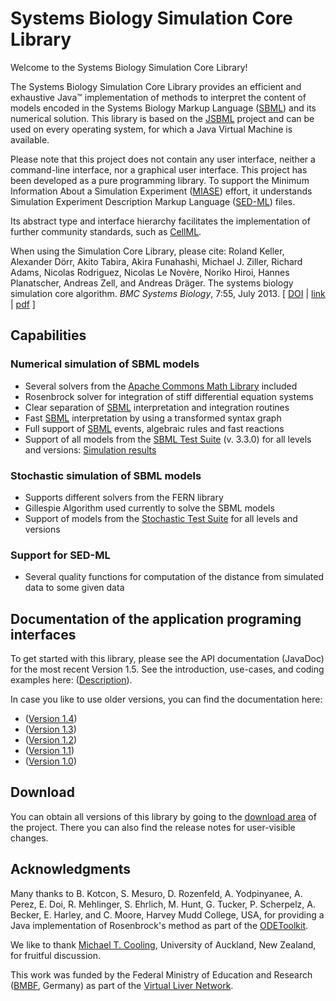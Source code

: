 # Systems Biology Simulation Core Library

Welcome to the Systems Biology Simulation Core Library!

The Systems Biology Simulation Core Library provides an efficient and exhaustive Java™ implementation of methods to interpret the content of models encoded in the Systems Biology Markup Language ([SBML](http://sbml.org)) and its numerical solution. This library is based on the [JSBML](http://sbml.org/Software/JSBML) project and can be used on every operating system, for which a Java Virtual Machine is available.

Please note that this project does not contain any user interface, neither a command-line interface, nor a graphical user interface. This project has been developed as a pure programming library. To support the Minimum Information About a Simulation Experiment ([MIASE](http://biomodels.net/miase/)) effort, it understands Simulation Experiment Description Markup Language ([SED-ML](http://sed-ml.org)) files.

Its abstract type and interface hierarchy facilitates the implementation of further community standards, such as [CellML](http://www.cellml.org).

When using the Simulation Core Library, please cite:
Roland Keller, Alexander Dörr, Akito Tabira, Akira Funahashi, Michael J. Ziller, Richard Adams, Nicolas Rodriguez, Nicolas Le Novère, Noriko Hiroi, Hannes Planatscher, Andreas Zell, and Andreas Dräger. The systems biology simulation core algorithm. *BMC Systems Biology*, 7:55, July 2013. [ [DOI](https://doi.org/10.1186/1752-0509-7-55) | [link](https://bmcsystbiol.biomedcentral.com/articles/10.1186/1752-0509-7-55) | [pdf](https://bmcsystbiol.biomedcentral.com/track/pdf/10.1186/1752-0509-7-55) ]

## Capabilities

### Numerical simulation of SBML models

* Several solvers from the [Apache Commons Math Library](http://commons.apache.org/math/) included
* Rosenbrock solver for integration of stiff differential equation systems
* Clear separation of [SBML](http://sbml.org) interpretation and integration routines
* Fast [SBML](http://sbml.org) interpretation by using a transformed syntax graph
* Full support of [SBML](http://sbml.org) events, algebraic rules and fast reactions
* Support of all models from the [SBML Test Suite](http://sbml.org/Software/SBML_Test_Suite) (v. 3.3.0) for all levels and versions: [Simulation results](http://sbml.org/Facilities/Database/Submission/Details/45)

### Stochastic simulation of SBML models

* Supports different solvers from the FERN library
* Gillespie Algorithm used currently to solve the SBML models
* Support of models from the [Stochastic Test Suite](https://github.com/sbmlteam/sbml-test-suite/tree/master/cases/stochastic) for all levels and versions

### Support for SED-ML

* Several quality functions for computation of the distance from simulated data to some given data

## Documentation of the application programing interfaces

To get started with this library, please see the API documentation (JavaDoc) for the most recent Version 1.5. See the introduction, use-cases, and coding examples here: ([Description](project-reports.html)). 

In case you like to use older versions, you can find the documentation here:
* ([Version 1.4](old_javadoc/version_1.4/index.html))
* ([Version 1.3](old_javadoc/version_1.3/index.html))
* ([Version 1.2](old_javadoc/version_1.2/index.html))
* ([Version 1.1](old_javadoc/version_1.1/index.html))
* ([Version 1.0](old_javadoc/version_1.0/index.html))

## Download

You can obtain all versions of this library by going to the [download area](https://github.com/draeger-lab/SBSCL/releases/) of the project.
There you can also find the release notes for user-visible changes.

## Acknowledgments

Many thanks to B. Kotcon, S. Mesuro, D. Rozenfeld, A. Yodpinyanee, A. Perez, E. Doi, R. Mehlinger, S. Ehrlich, M. Hunt, G. Tucker, P. Scherpelz, A. Becker, E. Harley, and C. Moore, Harvey Mudd College, USA, for providing a Java implementation of Rosenbrock's method as part of the [ODEToolkit](http://odetoolkit.hmc.edu).

We like to thank [Michael T. Cooling](http://www.abi.auckland.ac.nz/uoa/mike-cooling/), University of Auckland, New Zealand, for fruitful discussion.

This work was funded by the Federal Ministry of Education and Research ([BMBF](http://www.bmbf.de/en/), Germany) as part of the [Virtual Liver Network](http://www.virtual-liver.de).

